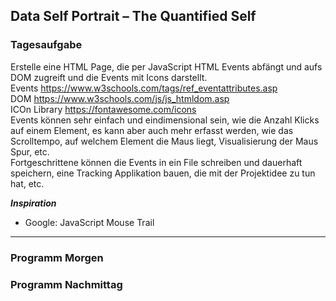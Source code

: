 ## Data Self Portrait – The Quantified Self

### Tagesaufgabe
Erstelle eine HTML Page, die per JavaScript HTML Events abfängt und aufs DOM zugreift und die Events mit Icons darstellt.<br/>
Events https://www.w3schools.com/tags/ref_eventattributes.asp <br/>
DOM https://www.w3schools.com/js/js_htmldom.asp <br/>
ICOn Library https://fontawesome.com/icons <br/>
Events können sehr einfach und eindimensional sein, wie die Anzahl Klicks auf einem Element, es kann aber auch mehr erfasst werden, wie das Scrolltempo, auf welchem Element die Maus liegt, Visualisierung der Maus Spur, etc. <br/>
Fortgeschrittene können die Events in ein File schreiben und dauerhaft speichern, eine Tracking Applikation bauen, die mit der Projektidee zu tun hat, etc.

**_Inspiration_**
* Google: JavaScript Mouse Trail


***

### Programm Morgen


### Programm Nachmittag 
